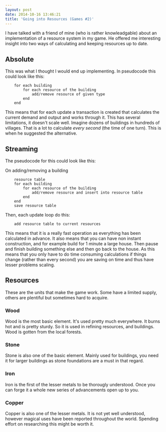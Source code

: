 ```yaml
---
layout: post
date: 2014-10-16 13:46:21
title: 'Going into Resources (Games #2)'
---
```

I have talked with a friend of mine (who is rather knowleadgable) about an
implementation of a resource system in my game. He offered me interesting
insight into two ways of calculating and keeping resources up to date.

Absolute
--------

This was what I thought I would end up implementing. In pseudocode this could
look like this:

```
    for each building
        for each resource of the building
            add/remove resource of given type
        end
    end
```

This means that for each update a transaction is created that calculates the
current demand and output and works through it. This has several limitations,
it doesn't scale well. Imagine dozens of buildings in hundreds of villages.
That is a lot to calculate *every second* (the time of one turn). This is when
he suggested the alternative.

Streaming
---------

The pseudocode for this could look like this:

On adding/removing a building
```
    resource table
    for each building
        for each resource of the building
            add/remove resource and insert into resource table
        end
    end
    save resource table
```
Then, each update loop do this:

```
    add resource table to current resources
```

This means that it is a really fast operation as everything has been calculated
in advance. It also means that you can have non instant construction, and for
example build for 1 minute a large house. Then pause and finish building
something else and then go back to the house. As this means that you only have
to do time consuming calculations if things change (rather than every second)
you are saving on time and thus have lesser problems scaling.



Resources
---------

These are the units that make the game work. Some have a limited supply, others
are plentiful but sometimes hard to acquire.

### Wood

Wood is the most basic element. It's used pretty much everywhere. It burns hot
and is pretty sturdy. So it is used in refining resources, and buildings. Wood
is gotten from the local forests.

### Stone

Stone is also one of the basic element. Mainly used for buildings, you need it
for larger buildings as stone foundations are a must in that regard.

### Iron

Iron is the first of the lesser metals to be thorougly understood. Once you can
forge it a whole new series of advancements open up to you.

### Copper

Copper is also one of the lesser metals. It is not yet well understood, however
magical uses have been reported throughout the world. Spending effort on
researching this might be worth it.
